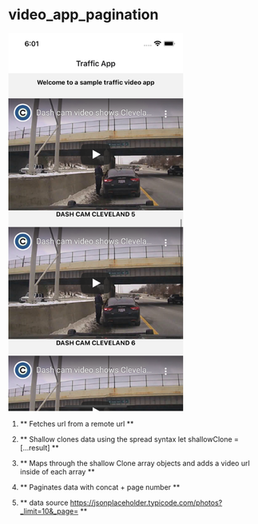 # video_app_pagination

<!-- ![screen.png](./assets/screen.png) -->
<img src="./assets/screen.png" width="350" alt="screen.png">

1. ** Fetches url from a remote url **

2. ** Shallow clones data using the spread syntax let shallowClone = [...result] **

3. ** Maps through the shallow Clone array objects and adds a video url inside of each array **

4. ** Paginates data with concat + page number **

5. ** data source https://jsonplaceholder.typicode.com/photos?_limit=10&_page= **
